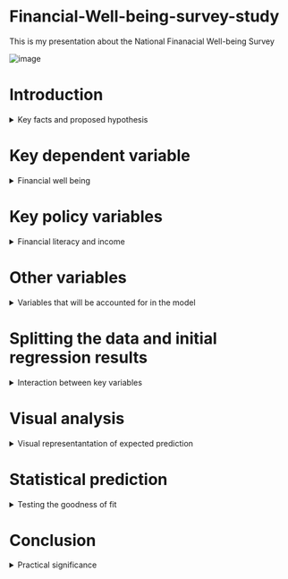 # Financial-Well-being-survey-study
This is my presentation about the National Finanacial Well-being Survey

![image](https://user-images.githubusercontent.com/74316333/99918044-98bc3880-2d14-11eb-9390-48670dd9bb20.png)

# Introduction
<details>
  <summary>Key facts and proposed hypothesis</summary>
  
•The survey that I have analyzed for my project was developed in 2017 by the Consumer Financial Protection Bureau.

•The total number of respondents in the survey is 6,394, with the main study being fielded in late 2016.

•The main hypothesis that i will be testing in my research is that financial literacy is a better predictor of financial well being than income.
</details>


# Key dependent variable
<details>
  <summary>Financial well being</summary>
  
The key dependent variable that I will be observing is the Financial well being score
</details>

# Key policy variables
<details>
  <summary>Financial literacy and income</summary>
  
The key dependent variable that I will be observing is the Financial well being score.

Developed by the CFPB with the help of experts and consumers.

![image](https://user-images.githubusercontent.com/74316333/99919731-7976d880-2d1f-11eb-984f-42c4b9b8ab3b.png)

Represented as a number between 0-100, the scale does not have a clear cut-off point for good and bad scores, and extreme values are rare.
</details>

# Other variables
<details>
  <summary>Variables that will be accounted for in the model</summary>
  
The key dependent variable that I will be observing is the Financial well being score
</details>

# Splitting the data and initial regression results
<details>
  <summary>Interaction between key variables</summary>
  
The key dependent variable that I will be observing is the Financial well being score
</details>

# Visual analysis
<details>
  <summary>Visual representantation of expected prediction</summary>
  
The key dependent variable that I will be observing is the Financial well being score
</details>

# Statistical prediction
<details>
  <summary>Testing the goodness of fit</summary>
  
The key dependent variable that I will be observing is the Financial well being score
</details>

# Conclusion
<details>
  <summary>Practical significance</summary>
  
The key dependent variable that I will be observing is the Financial well being score
</details>
